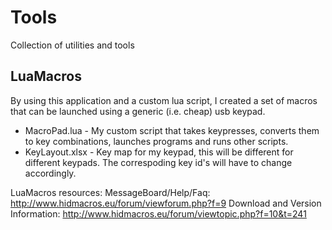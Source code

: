 # Tools
Collection of utilities and tools

LuaMacros
-------------------------
By using this application and a custom lua script, I created a set of macros that can be launched using a generic (i.e. cheap) usb keypad.

- MacroPad.lua - My custom script that takes keypresses, converts them to key combinations, launches programs and runs other scripts.
- KeyLayout.xlsx - Key map for my keypad, this will be different for different keypads. The correspoding key id's will have to change accordingly.

LuaMacros resources:
MessageBoard/Help/Faq: http://www.hidmacros.eu/forum/viewforum.php?f=9
Download and Version Information:  http://www.hidmacros.eu/forum/viewtopic.php?f=10&t=241
